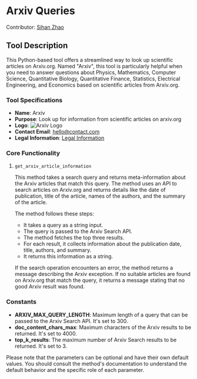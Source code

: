 # Arxiv Queries

Contributor: [Sihan Zhao](https://github.com/Sarah816)

## Tool Description
This Python-based tool offers a streamlined way to look up scientific articles on Arxiv.org. Named "Arxiv", this tool is particularly helpful when you need to answer questions about Physics, Mathematics, Computer Science, Quantitative Biology, Quantitative Finance, Statistics, Electrical Engineering, and Economics based on scientific articles from Arxiv.org.

### Tool Specifications

- **Name**: Arxiv
- **Purpose**: Look up for information from scientific articles on arxiv.org
- **Logo**: ![Arxiv Logo](https://your-app-url.com/.well-known/logo.png)
- **Contact Email**: hello@contact.com
- **Legal Information**: [Legal Information](hello@legal.com)

### Core Functionality

1. `get_arxiv_article_information`

    This method takes a search query and returns meta-information about the Arxiv articles that match this query. The method uses an API to search articles on Arxiv.org and returns details like the date of publication, title of the article, names of the authors, and the summary of the article.

    The method follows these steps:
    
    - It takes a query as a string input.
    - The query is passed to the Arxiv Search API.
    - The method fetches the top three results.
    - For each result, it collects information about the publication date, title, authors, and summary.
    - It returns this information as a string.
    
    If the search operation encounters an error, the method returns a message describing the Arxiv exception. If no suitable articles are found on Arxiv.org that match the query, it returns a message stating that no good Arxiv result was found.

### Constants

- **ARXIV_MAX_QUERY_LENGTH**: Maximum length of a query that can be passed to the Arxiv Search API. It's set to 300.
- **doc_content_chars_max**: Maximum characters of the Arxiv results to be returned. It's set to 4000.
- **top_k_results**: The maximum number of Arxiv Search results to be returned. It's set to 3.

Please note that the parameters can be optional and have their own default values. You should consult the method's documentation to understand the default behavior and the specific role of each parameter.